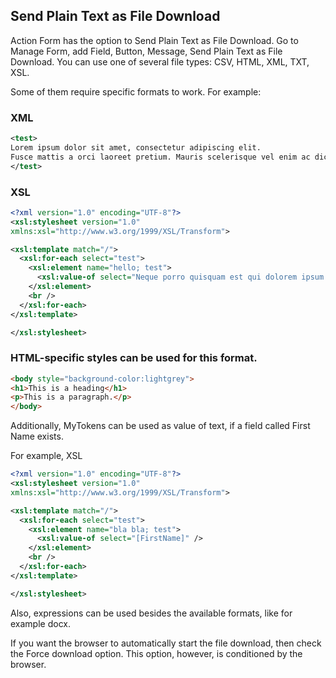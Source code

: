 ## Send Plain Text as File Download

Action Form has the option to Send Plain Text as File Download. Go to Manage Form, add Field, Button, Message, Send Plain Text as File Download. You can use one of several file types: CSV, HTML, XML, TXT, XSL.

Some of them require specific formats to work. For example:

### XML

```xml
<test>
Lorem ipsum dolor sit amet, consectetur adipiscing elit. 
Fusce mattis a orci laoreet pretium. Mauris scelerisque vel enim ac dictum.
</test>
```

### XSL

```xml
<?xml version="1.0" encoding="UTF-8"?>
<xsl:stylesheet version="1.0"
xmlns:xsl="http://www.w3.org/1999/XSL/Transform">

<xsl:template match="/">
  <xsl:for-each select="test">
    <xsl:element name="hello; test">
      <xsl:value-of select="Neque porro quisquam est qui dolorem ipsum quia dolor sit amet, consectetur, adipisci velit" />
    </xsl:element>
    <br />
  </xsl:for-each>
</xsl:template>

</xsl:stylesheet>
```

### HTML-specific styles can be used for this format.

```html
<body style="background-color:lightgrey">
<h1>This is a heading</h1>
<p>This is a paragraph.</p>
</body>
```

Additionally, MyTokens can be used as value of text, if a field called First Name exists.

For example, XSL

```xml
<?xml version="1.0" encoding="UTF-8"?>
<xsl:stylesheet version="1.0"
xmlns:xsl="http://www.w3.org/1999/XSL/Transform">

<xsl:template match="/">
  <xsl:for-each select="test">
    <xsl:element name="bla bla; test">
      <xsl:value-of select="[FirstName]" />
    </xsl:element>
    <br />
  </xsl:for-each>
</xsl:template>

</xsl:stylesheet>
```

Also, expressions can be used besides the available formats, like for example docx.

If you want the browser to automatically start the file download, then check the Force download option. This option, however, is conditioned by the browser.

